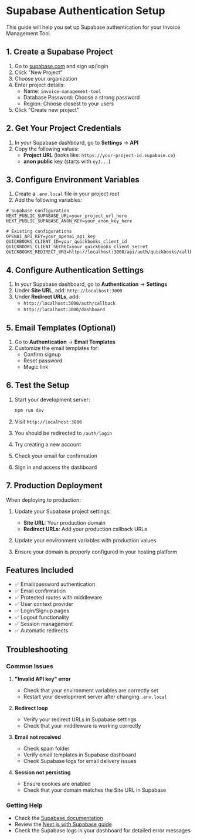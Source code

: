 # Supabase Authentication Setup

This guide will help you set up Supabase authentication for your Invoice Management Tool.

## 1. Create a Supabase Project

1. Go to [supabase.com](https://supabase.com) and sign up/login
2. Click "New Project"
3. Choose your organization
4. Enter project details:
   - Name: `invoice-management-tool`
   - Database Password: Choose a strong password
   - Region: Choose closest to your users
5. Click "Create new project"

## 2. Get Your Project Credentials

1. In your Supabase dashboard, go to **Settings** → **API**
2. Copy the following values:
   - **Project URL** (looks like: `https://your-project-id.supabase.co`)
   - **anon public** key (starts with `eyJ...`)

## 3. Configure Environment Variables

1. Create a `.env.local` file in your project root
2. Add the following variables:

```env
# Supabase Configuration
NEXT_PUBLIC_SUPABASE_URL=your_project_url_here
NEXT_PUBLIC_SUPABASE_ANON_KEY=your_anon_key_here

# Existing configurations
OPENAI_API_KEY=your_openai_api_key
QUICKBOOKS_CLIENT_ID=your_quickbooks_client_id
QUICKBOOKS_CLIENT_SECRET=your_quickbooks_client_secret
QUICKBOOKS_REDIRECT_URI=http://localhost:3000/api/auth/quickbooks/callback
```

## 4. Configure Authentication Settings

1. In your Supabase dashboard, go to **Authentication** → **Settings**
2. Under **Site URL**, add: `http://localhost:3000`
3. Under **Redirect URLs**, add:
   - `http://localhost:3000/auth/callback`
   - `http://localhost:3000/dashboard`

## 5. Email Templates (Optional)

1. Go to **Authentication** → **Email Templates**
2. Customize the email templates for:
   - Confirm signup
   - Reset password
   - Magic link

## 6. Test the Setup

1. Start your development server:
   ```bash
   npm run dev
   ```

2. Visit `http://localhost:3000`
3. You should be redirected to `/auth/login`
4. Try creating a new account
5. Check your email for confirmation
6. Sign in and access the dashboard

## 7. Production Deployment

When deploying to production:

1. Update your Supabase project settings:
   - **Site URL**: Your production domain
   - **Redirect URLs**: Add your production callback URLs

2. Update your environment variables with production values

3. Ensure your domain is properly configured in your hosting platform

## Features Included

- ✅ Email/password authentication
- ✅ Email confirmation
- ✅ Protected routes with middleware
- ✅ User context provider
- ✅ Login/Signup pages
- ✅ Logout functionality
- ✅ Session management
- ✅ Automatic redirects

## Troubleshooting

### Common Issues

1. **"Invalid API key" error**
   - Check that your environment variables are correctly set
   - Restart your development server after changing `.env.local`

2. **Redirect loop**
   - Verify your redirect URLs in Supabase settings
   - Check that your middleware is working correctly

3. **Email not received**
   - Check spam folder
   - Verify email templates in Supabase dashboard
   - Check Supabase logs for email delivery issues

4. **Session not persisting**
   - Ensure cookies are enabled
   - Check that your domain matches the Site URL in Supabase

### Getting Help

- Check the [Supabase documentation](https://supabase.com/docs)
- Review the [Next.js with Supabase guide](https://supabase.com/docs/guides/getting-started/tutorials/with-nextjs)
- Check the Supabase logs in your dashboard for detailed error messages 